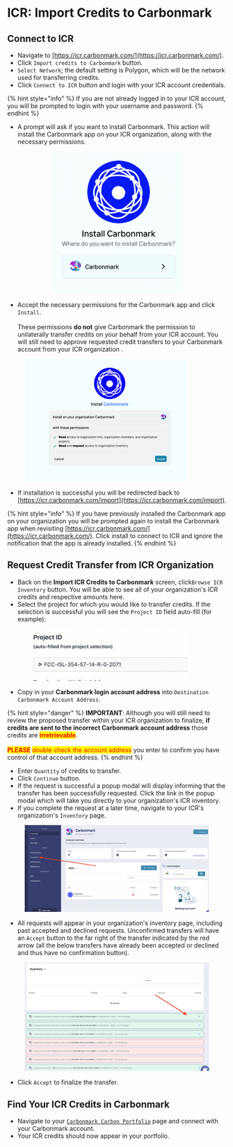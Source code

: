 # ICR: Import Credits to Carbonmark

## Connect to ICR

* Navigate to [https://icr.carbonmark.com/](https://icr.carbonmark.com/).
* Click  `Import credits to Carbonmark` button.
* `Select Network`; the default setting is Polygon, which will be the network used for transferring credits.
* Click `Connect to ICR` button and login with your ICR account credentials.

{% hint style="info" %}
If you are not already logged in to your ICR account, you will be prompted to login with your username and password.
{% endhint %}

* A prompt will ask if you want to install Carbonmark. This action will install the Carbonmark app on your ICR organization, along with the necessary permissions.

<div align="center">

<figure><img src="../../.gitbook/assets/Screen Shot 2024-07-23 at 9.40.36 AM.png" alt="" width="303"><figcaption></figcaption></figure>

</div>

* Accept the necessary permissions for the Carbonmark app and click `Install`.  \
  \
  These permissions **do not** give Carbonmark the permission to unilaterally transfer credits on your behalf from your ICR account. You will still need to approve requested credit transfers to your Carbonmark account from your ICR organization .

<figure><img src="../../.gitbook/assets/Screen Shot 2024-07-23 at 9.43.57 AM.png" alt="" width="373"><figcaption></figcaption></figure>

* If installation is successful you will be redirected back to [https://icr.carbonmark.com/import](https://icr.carbonmark.com/import).

{% hint style="info" %}
If you have previously installed the Carbonmark app on your organization you will be prompted again to install the Carbonmark app when revisiting [https://icr.carbonmark.com/](https://icr.carbonmark.com/). Click install to connect to ICR and ignore the notification that the app is already installed.
{% endhint %}

## Request Credit Transfer from ICR Organization

* Back on the **Import ICR Credits to Carbonmark** screen, click`Browse ICR Inventory` button. You will be able to see all of your organization's ICR credits and respective amounts here.
* Select the project for which you would like to transfer credits. If the selection is successful you will see the `Project ID` field auto-fill (for example):

<figure><img src="../../.gitbook/assets/image.png" alt="" width="375"><figcaption></figcaption></figure>

* Copy in your **Carbonmark login account address** into `Destination Carbonmark Account Address`.

{% hint style="danger" %}
**IMPORTANT**: Although you will still need to review the proposed transfer within your ICR organization to finalize, **if credits are sent to the incorrect Carbonmark account address** those credits are <mark style="color:red;">**irretrievable**</mark>.  \
\
<mark style="color:red;">**PLEASE**</mark> <mark style="color:red;"></mark><mark style="color:red;">double check the account address</mark> you enter to confirm you have control of that account address.
{% endhint %}

* Enter `Quantity` of credits to transfer.
* Click `Continue` button.
* If the request is successful a popup modal will display informing that the transfer has been successfully requested. Click the link in the popup modal which will take you directly to your organization's ICR inventory.&#x20;
* If you complete the request at a later time, navigate to your ICR's organization's `Inventory` page.

<figure><img src="../../.gitbook/assets/Screen Shot 2024-07-23 at 10.05.09 AM.png" alt=""><figcaption></figcaption></figure>

* All requests will appear in your organization's inventory page, including past accepted and declined requests. Unconfirmed transfers will have an `Accept` button to the far right of the transfer indicated by the red arrow (all the below transfers have already been accepted or declined and thus have no confirmation button).

<figure><img src="../../.gitbook/assets/Screen Shot 2024-07-23 at 10.46.47 AM.png" alt=""><figcaption></figcaption></figure>

* Click `Accept` to finalize the transfer.

## Find Your ICR Credits in Carbonmark

* Navigate to your [`Carbonmark Carbon Portfolio`](https://www.carbonmark.com/portfolio) page  and connect with your Carbonmark account.&#x20;
* Your ICR credits should now appear in your portfolio.
